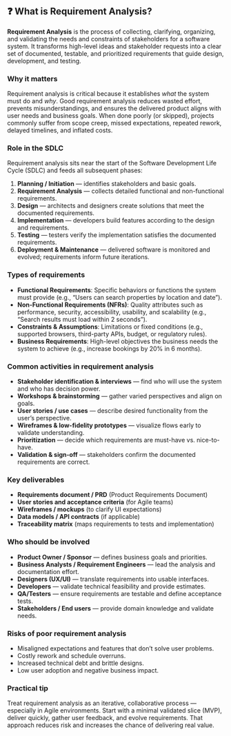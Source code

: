## ❓ What is Requirement Analysis?

**Requirement Analysis** is the process of collecting, clarifying, organizing, and validating the needs and constraints of stakeholders for a software system. It transforms high-level ideas and stakeholder requests into a clear set of documented, testable, and prioritized requirements that guide design, development, and testing.

### Why it matters
Requirement analysis is critical because it establishes *what* the system must do and *why*. Good requirement analysis reduces wasted effort, prevents misunderstandings, and ensures the delivered product aligns with user needs and business goals. When done poorly (or skipped), projects commonly suffer from scope creep, missed expectations, repeated rework, delayed timelines, and inflated costs.

### Role in the SDLC
Requirement analysis sits near the start of the Software Development Life Cycle (SDLC) and feeds all subsequent phases:

1. **Planning / Initiation** — identifies stakeholders and basic goals.  
2. **Requirement Analysis** — collects detailed functional and non-functional requirements.  
3. **Design** — architects and designers create solutions that meet the documented requirements.  
4. **Implementation** — developers build features according to the design and requirements.  
5. **Testing** — testers verify the implementation satisfies the documented requirements.  
6. **Deployment & Maintenance** — delivered software is monitored and evolved; requirements inform future iterations.

### Types of requirements
- **Functional Requirements**: Specific behaviors or functions the system must provide (e.g., “Users can search properties by location and date”).  
- **Non-Functional Requirements (NFRs)**: Quality attributes such as performance, security, accessibility, usability, and scalability (e.g., “Search results must load within 2 seconds”).  
- **Constraints & Assumptions**: Limitations or fixed conditions (e.g., supported browsers, third-party APIs, budget, or regulatory rules).  
- **Business Requirements**: High-level objectives the business needs the system to achieve (e.g., increase bookings by 20% in 6 months).

### Common activities in requirement analysis
- **Stakeholder identification & interviews** — find who will use the system and who has decision power.  
- **Workshops & brainstorming** — gather varied perspectives and align on goals.  
- **User stories / use cases** — describe desired functionality from the user’s perspective.  
- **Wireframes & low-fidelity prototypes** — visualize flows early to validate understanding.  
- **Prioritization** — decide which requirements are must-have vs. nice-to-have.  
- **Validation & sign-off** — stakeholders confirm the documented requirements are correct.

### Key deliverables
- **Requirements document / PRD** (Product Requirements Document)  
- **User stories and acceptance criteria** (for Agile teams)  
- **Wireframes / mockups** (to clarify UI expectations)  
- **Data models / API contracts** (if applicable)  
- **Traceability matrix** (maps requirements to tests and implementation)

### Who should be involved
- **Product Owner / Sponsor** — defines business goals and priorities.  
- **Business Analysts / Requirement Engineers** — lead the analysis and documentation effort.  
- **Designers (UX/UI)** — translate requirements into usable interfaces.  
- **Developers** — validate technical feasibility and provide estimates.  
- **QA/Testers** — ensure requirements are testable and define acceptance tests.  
- **Stakeholders / End users** — provide domain knowledge and validate needs.

### Risks of poor requirement analysis
- Misaligned expectations and features that don’t solve user problems.  
- Costly rework and schedule overruns.  
- Increased technical debt and brittle designs.  
- Low user adoption and negative business impact.

### Practical tip
Treat requirement analysis as an iterative, collaborative process — especially in Agile environments. Start with a minimal validated slice (MVP), deliver quickly, gather user feedback, and evolve requirements. That approach reduces risk and increases the chance of delivering real value.

